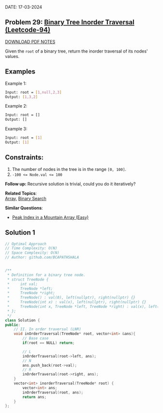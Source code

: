 DATE: 17-03-2024

## Problem 29: [ Binary Tree Inorder Traversal (Leetcode-94) ](https://leetcode.com/problems/binary-tree-inorder-traversal/)

[DOWNLOAD PDF NOTES](https://drive.google.com/drive/u/1/folders/1V1lszXbUO97guTtDgW8AWcIkryRB2uW9)

Given the `root` of a binary tree, return the inorder traversal of its nodes' values.

## Examples

Example 1:

```bash
Input: root = [1,null,2,3]
Output: [1,3,2]
```

Example 2:

```bash
Input: root = []
Output: []
```

Example 3:

```bash
Input: root = [1]
Output: [1]
```

## Constraints:

1. The number of nodes in the tree is in the range `[0, 100]`.
2. `-100 <= Node.val <= 100`

**Follow up:** Recursive solution is trivial, could you do it iteratively?

**Related Topics**:  
[Array](https://leetcode.com/tag/array/), [Binary Search](https://leetcode.com/tag/binary-search/)

**Similar Questions**:

- [Peak Index in a Mountain Array (Easy)](https://leetcode.com/problems/peak-index-in-a-mountain-array/)

## Solution 1

```cpp
// Optimal Approach
// Time Complexity: O(N)
// Space Complexity: O(N)
// Author: github.com/BCAPATHSHALA


/**
 * Definition for a binary tree node.
 * struct TreeNode {
 *     int val;
 *     TreeNode *left;
 *     TreeNode *right;
 *     TreeNode() : val(0), left(nullptr), right(nullptr) {}
 *     TreeNode(int x) : val(x), left(nullptr), right(nullptr) {}
 *     TreeNode(int x, TreeNode *left, TreeNode *right) : val(x), left(left), right(right) {}
 * };
 */
class Solution {
public:
    // II. In order traversal (LNR)
    void inOrderTraversal(TreeNode* root, vector<int> &ans){
        // Base case
        if(root == NULL) return;

        // L
        inOrderTraversal(root->left, ans);
        // N
        ans.push_back(root->val);
        // R
        inOrderTraversal(root->right, ans);
    }
    vector<int> inorderTraversal(TreeNode* root) {
        vector<int> ans;
        inOrderTraversal(root, ans);
        return ans;
    }
};
```
